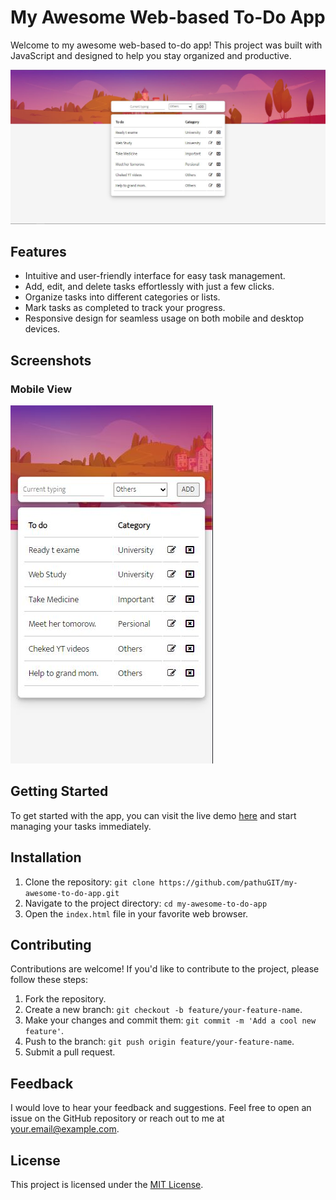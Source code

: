 # My Awesome Web-based To-Do App

Welcome to my awesome web-based to-do app! This project was built with JavaScript and designed to help you stay organized and productive.

![App Preview](img/Capture.JPG)

## Features

- Intuitive and user-friendly interface for easy task management.
- Add, edit, and delete tasks effortlessly with just a few clicks.
- Organize tasks into different categories or lists.
- Mark tasks as completed to track your progress.
- Responsive design for seamless usage on both mobile and desktop devices.

## Screenshots

### Mobile View

![Mobile View](img/Capture-m.JPG)

## Getting Started

To get started with the app, you can visit the live demo [here](https://pathugit.github.io/todo-app/) and start managing your tasks immediately.

## Installation

1. Clone the repository: `git clone https://github.com/pathuGIT/my-awesome-to-do-app.git`
2. Navigate to the project directory: `cd my-awesome-to-do-app`
3. Open the `index.html` file in your favorite web browser.

## Contributing

Contributions are welcome! If you'd like to contribute to the project, please follow these steps:

1. Fork the repository.
2. Create a new branch: `git checkout -b feature/your-feature-name`.
3. Make your changes and commit them: `git commit -m 'Add a cool new feature'`.
4. Push to the branch: `git push origin feature/your-feature-name`.
5. Submit a pull request.

## Feedback

I would love to hear your feedback and suggestions. Feel free to open an issue on the GitHub repository or reach out to me at your.email@example.com.

## License

This project is licensed under the [MIT License](LICENSE).
